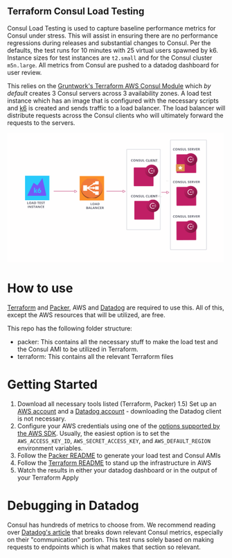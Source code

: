 ## Terraform Consul Load Testing
Consul Load Testing is used to capture baseline performance metrics for Consul under stress. This will assist in ensuring there are no performance regressions during releases and substantial changes to Consul. Per the defaults, the test runs for 10 minutes with 25 virtual users spawned by k6. Instance sizes for test instances are `t2.small` and for the Consul cluster `m5n.large`.  All metrics from Consul are pushed to a datadog dashboard for user review.
 
This relies on the [Gruntwork's Terraform AWS Consul Module](https://github.com/hashicorp/terraform-aws-consul) which *by default* creates 3 Consul servers across 3 availability zones. A load test instance which has an image that is configured with the necessary scripts and [k6](https://k6.io/) is created and sends traffic to a load balancer. The load balancer will distribute requests across the Consul clients who will ultimately forward the requests to the servers.
 
<img src="loadtestdiagram.png" width="500" height="300"/>
  
# How to use
[Terraform](https://www.terraform.io/downloads.html) and [Packer](https://www.packer.io/downloads), AWS and [Datadog](https://docs.datadoghq.com/getting_started/) are required to use this. All of this, except the AWS resources that will be utilized, are free.
 
This repo has the following folder structure:
* packer: This contains all the necessary stuff to make the load test and the Consul AMI to be utilized in Terraform.
* terraform: This contains all the relevant Terraform files
 
 
# Getting Started 
 
1) Download all necessary tools listed (Terraform, Packer)
1.5) Set up an [AWS account](https://aws.amazon.com/premiumsupport/knowledge-center/create-and-activate-aws-account/) and a [Datadog account](https://docs.datadoghq.com/getting_started/) - downloading the Datadog client is not necessary. 
2) Configure your AWS credentials using one of the [options supported by the AWS
  SDK](http://docs.aws.amazon.com/sdk-for-java/v1/developer-guide/credentials.html). Usually, the easiest option is to
  set the `AWS_ACCESS_KEY_ID`, `AWS_SECRET_ACCESS_KEY`, and `AWS_DEFAULT_REGION` environment variables.
3) Follow the [Packer README](./packer/README.md) to generate your load test and Consul AMIs
4) Follow the [Terraform README](./terraform/README.md) to stand up the infrastructure in AWS
5) Watch the results in either your datadog dashboard or in the output of your Terraform Apply


# Debugging in Datadog 
Consul has hundreds of metrics to choose from. We recommend reading over [Datadog's article](https://www.datadoghq.com/blog/consul-metrics/#communication-metrics) that breaks down relevant Consul metrics, especially on their "communication" portion. This test runs solely based on making requests to endpoints which is what makes that section so relevant.   
